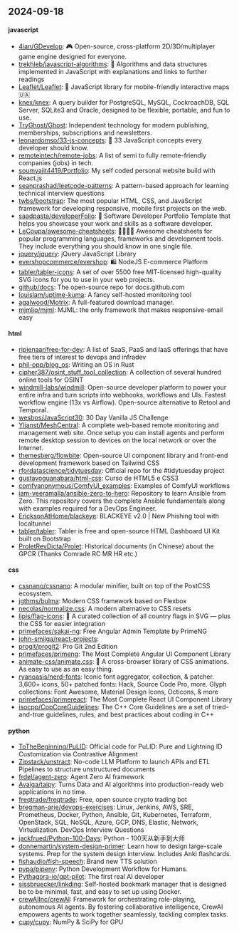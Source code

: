 ## 2024-09-18

#### javascript
* [4ian/GDevelop](https://github.com/4ian/GDevelop): 🎮 Open-source, cross-platform 2D/3D/multiplayer game engine designed for everyone.
* [trekhleb/javascript-algorithms](https://github.com/trekhleb/javascript-algorithms): 📝 Algorithms and data structures implemented in JavaScript with explanations and links to further readings
* [Leaflet/Leaflet](https://github.com/Leaflet/Leaflet): 🍃 JavaScript library for mobile-friendly interactive maps 🇺🇦
* [knex/knex](https://github.com/knex/knex): A query builder for PostgreSQL, MySQL, CockroachDB, SQL Server, SQLite3 and Oracle, designed to be flexible, portable, and fun to use.
* [TryGhost/Ghost](https://github.com/TryGhost/Ghost): Independent technology for modern publishing, memberships, subscriptions and newsletters.
* [leonardomso/33-js-concepts](https://github.com/leonardomso/33-js-concepts): 📜 33 JavaScript concepts every developer should know.
* [remoteintech/remote-jobs](https://github.com/remoteintech/remote-jobs): A list of semi to fully remote-friendly companies (jobs) in tech.
* [soumyajit4419/Portfolio](https://github.com/soumyajit4419/Portfolio): My self coded personal website build with React.js
* [seanprashad/leetcode-patterns](https://github.com/seanprashad/leetcode-patterns): A pattern-based approach for learning technical interview questions
* [twbs/bootstrap](https://github.com/twbs/bootstrap): The most popular HTML, CSS, and JavaScript framework for developing responsive, mobile first projects on the web.
* [saadpasta/developerFolio](https://github.com/saadpasta/developerFolio): 🚀 Software Developer Portfolio Template that helps you showcase your work and skills as a software developer.
* [LeCoupa/awesome-cheatsheets](https://github.com/LeCoupa/awesome-cheatsheets): 👩‍💻👨‍💻 Awesome cheatsheets for popular programming languages, frameworks and development tools. They include everything you should know in one single file.
* [jquery/jquery](https://github.com/jquery/jquery): jQuery JavaScript Library
* [evershopcommerce/evershop](https://github.com/evershopcommerce/evershop): 🛍️ NodeJS E-commerce Platform
* [tabler/tabler-icons](https://github.com/tabler/tabler-icons): A set of over 5500 free MIT-licensed high-quality SVG icons for you to use in your web projects.
* [github/docs](https://github.com/github/docs): The open-source repo for docs.github.com
* [louislam/uptime-kuma](https://github.com/louislam/uptime-kuma): A fancy self-hosted monitoring tool
* [agalwood/Motrix](https://github.com/agalwood/Motrix): A full-featured download manager.
* [mjmlio/mjml](https://github.com/mjmlio/mjml): MJML: the only framework that makes responsive-email easy

#### html
* [ripienaar/free-for-dev](https://github.com/ripienaar/free-for-dev): A list of SaaS, PaaS and IaaS offerings that have free tiers of interest to devops and infradev
* [phil-opp/blog_os](https://github.com/phil-opp/blog_os): Writing an OS in Rust
* [cipher387/osint_stuff_tool_collection](https://github.com/cipher387/osint_stuff_tool_collection): A collection of several hundred online tools for OSINT
* [windmill-labs/windmill](https://github.com/windmill-labs/windmill): Open-source developer platform to power your entire infra and turn scripts into webhooks, workflows and UIs. Fastest workflow engine (13x vs Airflow). Open-source alternative to Retool and Temporal.
* [wesbos/JavaScript30](https://github.com/wesbos/JavaScript30): 30 Day Vanilla JS Challenge
* [Ylianst/MeshCentral](https://github.com/Ylianst/MeshCentral): A complete web-based remote monitoring and management web site. Once setup you can install agents and perform remote desktop session to devices on the local network or over the Internet.
* [themesberg/flowbite](https://github.com/themesberg/flowbite): Open-source UI component library and front-end development framework based on Tailwind CSS
* [rfordatascience/tidytuesday](https://github.com/rfordatascience/tidytuesday): Official repo for the #tidytuesday project
* [gustavoguanabara/html-css](https://github.com/gustavoguanabara/html-css): Curso de HTML5 e CSS3
* [comfyanonymous/ComfyUI_examples](https://github.com/comfyanonymous/ComfyUI_examples): Examples of ComfyUI workflows
* [iam-veeramalla/ansible-zero-to-hero](https://github.com/iam-veeramalla/ansible-zero-to-hero): Repository to learn Ansible from Zero. This repository covers the complete Ansible fundamentals along with examples required for a DevOps Engineer.
* [EricksonAtHome/blackeye](https://github.com/EricksonAtHome/blackeye): BLACKEYE v2.0 | New Phishing tool with localtunnel
* [tabler/tabler](https://github.com/tabler/tabler): Tabler is free and open-source HTML Dashboard UI Kit built on Bootstrap
* [ProletRevDicta/Prolet](https://github.com/ProletRevDicta/Prolet): Historical documents (in Chinese) about the GPCR (Thanks Comrade RC MR HR etc.)

#### css
* [cssnano/cssnano](https://github.com/cssnano/cssnano): A modular minifier, built on top of the PostCSS ecosystem.
* [jgthms/bulma](https://github.com/jgthms/bulma): Modern CSS framework based on Flexbox
* [necolas/normalize.css](https://github.com/necolas/normalize.css): A modern alternative to CSS resets
* [lipis/flag-icons](https://github.com/lipis/flag-icons): 🎏 A curated collection of all country flags in SVG — plus the CSS for easier integration
* [primefaces/sakai-ng](https://github.com/primefaces/sakai-ng): Free Angular Admin Template by PrimeNG
* [john-smilga/react-projects](https://github.com/john-smilga/react-projects): 
* [progit/progit2](https://github.com/progit/progit2): Pro Git 2nd Edition
* [primefaces/primeng](https://github.com/primefaces/primeng): The Most Complete Angular UI Component Library
* [animate-css/animate.css](https://github.com/animate-css/animate.css): 🍿 A cross-browser library of CSS animations. As easy to use as an easy thing.
* [ryanoasis/nerd-fonts](https://github.com/ryanoasis/nerd-fonts): Iconic font aggregator, collection, & patcher. 3,600+ icons, 50+ patched fonts: Hack, Source Code Pro, more. Glyph collections: Font Awesome, Material Design Icons, Octicons, & more
* [primefaces/primereact](https://github.com/primefaces/primereact): The Most Complete React UI Component Library
* [isocpp/CppCoreGuidelines](https://github.com/isocpp/CppCoreGuidelines): The C++ Core Guidelines are a set of tried-and-true guidelines, rules, and best practices about coding in C++

#### python
* [ToTheBeginning/PuLID](https://github.com/ToTheBeginning/PuLID): Official code for PuLID: Pure and Lightning ID Customization via Contrastive Alignment
* [Zipstack/unstract](https://github.com/Zipstack/unstract): No-code LLM Platform to launch APIs and ETL Pipelines to structure unstructured documents
* [frdel/agent-zero](https://github.com/frdel/agent-zero): Agent Zero AI framework
* [Avaiga/taipy](https://github.com/Avaiga/taipy): Turns Data and AI algorithms into production-ready web applications in no time.
* [freqtrade/freqtrade](https://github.com/freqtrade/freqtrade): Free, open source crypto trading bot
* [bregman-arie/devops-exercises](https://github.com/bregman-arie/devops-exercises): Linux, Jenkins, AWS, SRE, Prometheus, Docker, Python, Ansible, Git, Kubernetes, Terraform, OpenStack, SQL, NoSQL, Azure, GCP, DNS, Elastic, Network, Virtualization. DevOps Interview Questions
* [jackfrued/Python-100-Days](https://github.com/jackfrued/Python-100-Days): Python - 100天从新手到大师
* [donnemartin/system-design-primer](https://github.com/donnemartin/system-design-primer): Learn how to design large-scale systems. Prep for the system design interview. Includes Anki flashcards.
* [fishaudio/fish-speech](https://github.com/fishaudio/fish-speech): Brand new TTS solution
* [pypa/pipenv](https://github.com/pypa/pipenv): Python Development Workflow for Humans.
* [Pythagora-io/gpt-pilot](https://github.com/Pythagora-io/gpt-pilot): The first real AI developer
* [sissbruecker/linkding](https://github.com/sissbruecker/linkding): Self-hosted bookmark manager that is designed be to be minimal, fast, and easy to set up using Docker.
* [crewAIInc/crewAI](https://github.com/crewAIInc/crewAI): Framework for orchestrating role-playing, autonomous AI agents. By fostering collaborative intelligence, CrewAI empowers agents to work together seamlessly, tackling complex tasks.
* [cupy/cupy](https://github.com/cupy/cupy): NumPy & SciPy for GPU
